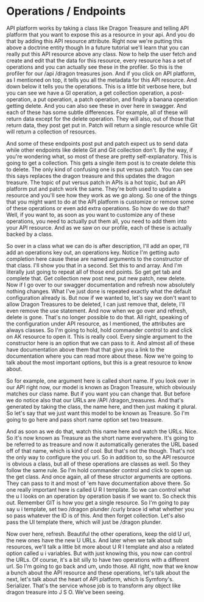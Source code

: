 # Operations / Endpoints

API platform works by taking a class like Dragon Treasure and telling API platform
that you want to expose this as a resource in your api. And you do that by adding
this API resource attribute. Right now we're putting this above a doctrine entity
though In a future tutorial we'll learn that you can really put this API resource
above any class. Now to help the user fetch and create and edit that the data for
this resource, every resource has a set of operations and you can actually see these
in the profiler. So this is the profiler for our /api /dragon treasures json. And if
you click on API platform, as I mentioned on top, it tells you all the metadata for
this API resource. And down below it tells you the operations. This is a little bit
verbose here, but you can see we have a GI operation, a get collection operation, a
post-operation, a put operation, a patch operation, and finally a banana operation
getting delete. And you can also see these in over here in swagger. And each of these
has some subtle differences. For example, all of these will return data except for
the delete operation. They will also, out of those that return data, they post get
put in. Patch will return a single resource while Git will return a collection of
resources.

And some of these endpoints post put and patch expect us to send data while other
endpoints like delete Git and Git collection don't. By the way, if you're wondering
what, so most of these are pretty self-explanatory. This is going to get a
collection. This gets a single item post is to create delete this to delete. The only
kind of confusing one is put versus patch. You can see this says replaces the dragon
treasure and this updates the dragon treasure. The topic of put versus patch in APIs
is a hot topic, but an API platform put and patch work the same. They're both used to
update a resource and you'll see how they work as we go along. So one of the things
that you might want to do at the API platform is customize or remove some of these
operations or even add extra operations. So how do we do that? Well, if you want to,
as soon as you want to customize any of these operations, you need to actually put
them all, you need to add them into your API resource. And as we saw on our profile,
each of these is actually backed by a class.

So over in a class what we can do is after description, I'll add an oper, I'll add an
operations key out, an operations key. Notice I'm getting auto completion here cause
these are named arguments to the constructor of that class. I'll show you that in a
second. Set this to and array. And I'm literally just going to repeat all of those
end points. So get get tab and complete that. Get collection new post new, put new
patch, new delete. Now if I go over to our swagger documentation and refresh now
absolutely nothing changes. What I've just done is repeated exactly what the default
configuration already is. But now if we wanted to, let's say we don't want to allow
Dragon Treasures to be deleted, I can just remove that, delete, I'll even remove the
use statement. And now when we go over and refresh, delete is gone. That's no longer
possible to do that. All right, speaking of the configuration under API resource, as
I mentioned, the attributes are always classes. So I'm going to hold, hold commander
control to and click on AK resource to open it. This is really cool. Every single
argument to the constructor here is an option that we can pass to it. And almost all
of these have documentation above them that that give you a link to the documentation
where you can read more about these. Now we're going to talk about the most important
options, but this is a great resource to know about.

So for example, one argument here is called short name. If you look over in our API
right now, our model is known as Dragon Treasure, which obviously matches our class
name. But if you want you can change that. But before we do notice also that our URLs
are /API /dragon_treasures. And that's generated by taking the class, the name here,
and then just making it plural. So let's say that we just want this model to be known
as Treasure. So I'm going to go here and pass short name option set two treasure.

And as soon as we do that, watch this name here and watch the URLs. Nice. So it's now
known as Treasure as the short name everywhere. It's going to be referred to as
treasure and now it automatically generates the URL based off of that name, which is
kind of cool. But that's not the though. That's not the only way to configure the you
url. So in addition to, so the API resource is obvious a class, but all of these
operations are classes as well. So they follow the same rule. So I'm hold commander
control and click to open up the get class. And once again, all of these structor
arguments are options. They can pass to it and most of 'em have documentation above
there. So one really important here is called U R I template. So we can control what
the u I looks on an operation by operation basis if we want to. So check this out.
Remember GIT is how you get a single resource. So I'm going to pay say u i template,
set two /dragon plunder /curly brace id what whether you so pass whatever the ID is
of this. And then forget collection. Let's also pass the UI template there, which
will just be /dragon plunder.

Now over here, refresh. Beautiful the other operations, keep the old U url, the new
ones have the new U URLs. And later when we talk about sub resources, we'll talk a
little bit more about U R I template and also a related option called u i variables.
But with just knowing this, you now can control the URLs. Of course, it's a bit silly
to have two operations with a different url. So I'm going to go back and um, undo
those. All right, now that we know a bunch about the API resource and these
operations, let's talk about the next, let's talk about the heart of API platform,
which is Symfony's. Serializer. That's the service whose job is to transform any
object like dragon treasure into J S O. We've been seeing.
